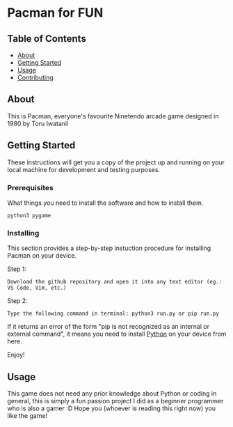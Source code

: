 # Pacman for FUN

## Table of Contents

- [About](https://pacman.fandom.com/wiki/Pac-Man)
- [Getting Started](#getting_started)
- [Usage](#usage)
- [Contributing](../CONTRIBUTING.md)

## About <a name = "about"></a>

This is Pacman, everyone's favourite Ninetendo arcade game designed in 1980 by Toru Iwatani!

## Getting Started <a name = "getting_started"></a>

These instructions will get you a copy of the project up and running on your local machine for development and testing purposes.

### Prerequisites

What things you need to install the software and how to install them.

```
python3 pygame
```

### Installing

This section provides a step-by-step instuction procedure for installing Pacman on your device.

Step 1:

```
Download the github repository and open it into any text editor (eg.: VS Code, Vim, etc.)
```

Step 2:

```
Type the following command in terminal: python3 run.py or pip run.py
```
If it returns an error of the form "pip is not recognized as an internal or external command", it means you need to install [Python](https://www.python.org) on your device from here.

Enjoy!

## Usage <a name = "usage"></a>

This game does not need any prior knowledge about Python or coding in general, this is simply a fun passion project I did as a beginner programmer who is also a gamer :D 
Hope you (whoever is reading this right now) you like the game!
